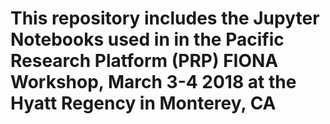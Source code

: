 # This repository includes the Jupyter Notebooks used in in the Pacific Research Platform (PRP) FIONA Workshop, March 3-4 2018 at the Hyatt Regency in Monterey, CA

